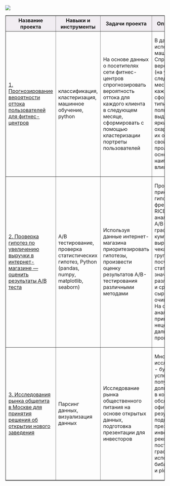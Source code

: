 <img src="https://a2is.ru/images/developers/4068/programs/images/4173/uzDDwP.jpg">

<table border="1" width="100%">
    <thead>
        <tr bgcolor="#f1edf2">
            <th style="text-align:center">Название проекта</th>
            <th style="text-align:center">Навыки и инструменты</th>
            <th style="text-align:center">Задачи проекта</th>
            <th style="text-align:center">Описание проекта</th>
        </tr>
    </thead>
    <tbody>
        <tr>
            <td><p>
            <a href="https://github.com/yanb1831/Practicum/blob/a0fab95070504a7b9690f65b14c88d40a76cd761/analiz_uderzhaniyu_klientov_dlya_fitnes_centra.ipynb">1. Прогнозирование вероятности оттока пользователей для фитнес-центров</a>
            </p></td>
            <td>
                <p>классификация, кластеризация, машинное обучение, python</p>
            </td>
            <td>
                <p> На основе данных о посетителях сети фитнес-центров спрогнозировать вероятность оттока для каждого клиента в следующем месяце, сформировать с помощью кластеризации портреты пользователей </p>
            </td>
            <td>
                <p> В данном проекте использовано машинное обучение. Спрогнозирована вероятность
оттока (на уровне следующего месяца) для каждого клиента; сформированы типичные
портреты пользователей: выделены наиболее яркие группы, охарактеризованы их
основные свойства; проанализированы основные признаки, наиболее сильно влияющие
на отток. </p>
            </td>
        </tr>
        <tr>
            <td><p>
            <a href="https://github.com/yanb1831/Practicum/blob/2b5c507df3b723df7faa05f3243fbe69d9f4a11c/Prinyatie_resheniy_v_biznese.ipynb">2. Проверка гипотез по увеличению выручки в интернет-магазине — оценить результаты A/B теста</a>
            </p></td>
            <td>
                <p>A/B тестирование, проверка статистических гипотез, Python (pandas, numpy, matplotlib, seaborn) </p>
            </td>
            <td>
                <p> Используя данные интернет-магазина приоритезировать гипотезы, произвести оценку результатов A/B-тестирования различными методами </p>
            </td>
            <td>
                <p> Проведена приоритизация гипотез по фреймворкам ICE и RICE. Затем провел анализ
результатов A/B-теста, построил графики кумулятивной выручки, среднего чека,
конверсии по группам, а затем посчитал статистическую значимость различий конверсий
и средних чеков по сырым и очищенным данным. На основании анализа мной было
принято решение о нецелесообразности дальнейшего проведения теста. </p>
            </td>
        </tr>
        <tr>
            <td><p>
            <a href="https://github.com/yanb1831/Practicum/blob/060cf3ba601d9e69fc7c240a606bd1f3f9b4026b/Rynok_zavedenij_obshchestvennogo_pitaniya_Moskvy.ipynb">3. Исследования рынка общепита в Москве для принятия решения об
открытии нового заведения</a>
            </p></td>
            <td>
                <p>Парсинг данных, визуализация данных</p>
            </td>
            <td>
                <p> Исследование рынка общественного питания на основе открытых данных, подготовка презентации для инвесторов </p>
            </td>
            <td>
                <p>Мною был исследован вопрос - будет ли успешным и популярным на долгое время кафе, в
котором гостей обслуживают официанты. По результатам анализа подготовлена
презентация для инвесторов с рекомендациями. В построении графиков я использовали
библиотеки seaborn и plotly.</p>
            </td>
        </tr>
    </tbody>
</table>
